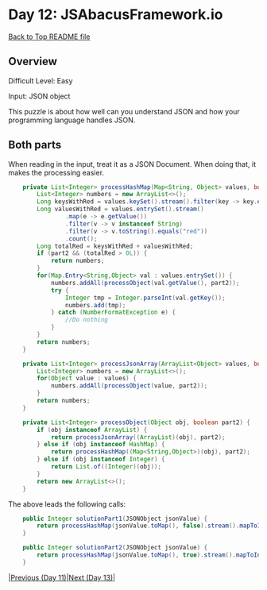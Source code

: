 # Day 12: JSAbacusFramework.io

[Back to Top README file](../../../README.md)
## Overview
Difficult Level: Easy

Input: JSON object

This puzzle is about how well can you understand JSON and how your programming
language handles JSON.

## Both parts
When reading in the input, treat it as a JSON Document. When doing that, it makes
the processing easier.

```java
    private List<Integer> processHashMap(Map<String, Object> values, boolean part2) {
        List<Integer> numbers = new ArrayList<>();
        Long keysWithRed = values.keySet().stream().filter(key -> key.equals("red")).count();
        Long valuesWithRed = values.entrySet().stream()
                .map(e -> e.getValue())
                .filter(v -> v instanceof String)
                .filter(v -> v.toString().equals("red"))
                .count();
        Long totalRed = keysWithRed + valuesWithRed;
        if (part2 && (totalRed > 0L)) {
            return numbers;
        }
        for(Map.Entry<String,Object> val : values.entrySet()) {
            numbers.addAll(processObject(val.getValue(), part2));
            try {
                Integer tmp = Integer.parseInt(val.getKey());
                numbers.add(tmp);
            } catch (NumberFormatException e) {
                //Do nothing
            }
        }
        return numbers;
    }

    private List<Integer> processJsonArray(ArrayList<Object> values, boolean part2) {
        List<Integer> numbers = new ArrayList<>();
        for(Object value : values) {
            numbers.addAll(processObject(value, part2));
        }
        return numbers;
    }

    private List<Integer> processObject(Object obj, boolean part2) {
        if (obj instanceof ArrayList) {
            return processJsonArray((ArrayList)(obj), part2);
        } else if (obj instanceof HashMap) {
            return processHashMap((Map<String,Object>)(obj), part2);
        } else if (obj instanceof Integer) {
            return List.of((Integer)(obj));
        }
        return new ArrayList<>();
    }
```

The above leads the following calls:

```java
    public Integer solutionPart1(JSONObject jsonValue) {
        return processHashMap(jsonValue.toMap(), false).stream().mapToInt(l -> l).sum();
    }

    public Integer solutionPart2(JSONObject jsonValue) {
        return processHashMap(jsonValue.toMap(), true).stream().mapToInt(l -> l).sum();
    }
```

|[Previous (Day 11)](../day11/README.md)|[Next (Day 13)](../day13/README.md)|